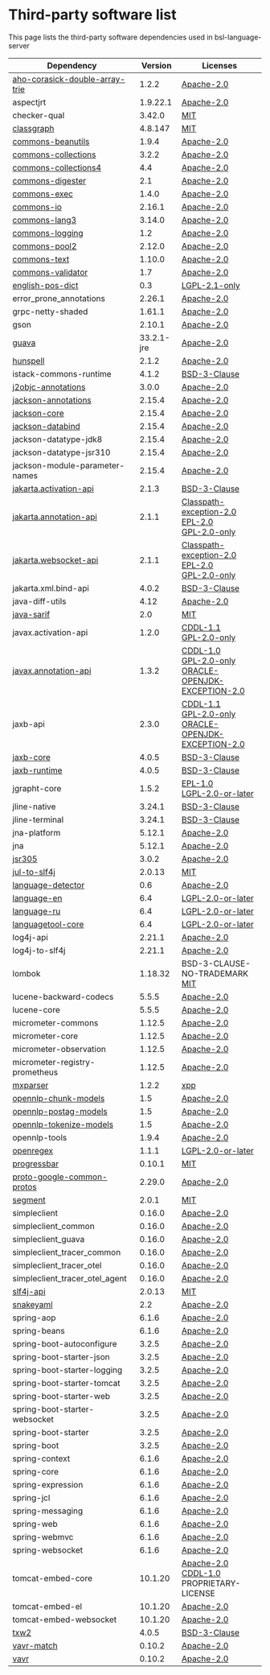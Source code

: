 # Third-party software list

This page lists the third-party software dependencies used in bsl-language-server

| Dependency                                                                               | Version    | Licenses                                                                                                                                                                                                        |
|------------------------------------------------------------------------------------------|------------|-----------------------------------------------------------------------------------------------------------------------------------------------------------------------------------------------------------------|
| [aho-corasick-double-array-trie](https://github.com/hankcs/AhoCorasickDoubleArrayTrie)   | 1.2.2      | [Apache-2.0](http://www.apache.org/licenses/)                                                                                                                                                                   |
| aspectjrt                                                                                | 1.9.22.1   | [Apache-2.0](http://www.apache.org/licenses/)                                                                                                                                                                   |
| checker-qual                                                                             | 3.42.0     | [MIT](http://opensource.org/licenses/mit-license.php)                                                                                                                                                           |
| [classgraph](https://github.com/classgraph/classgraph)                                   | 4.8.147    | [MIT](http://opensource.org/licenses/mit-license.php)                                                                                                                                                           |
| [commons-beanutils](https://commons.apache.org/proper/commons-beanutils/)                | 1.9.4      | [Apache-2.0](http://www.apache.org/licenses/)                                                                                                                                                                   |
| [commons-collections](http://commons.apache.org/collections/)                            | 3.2.2      | [Apache-2.0](http://www.apache.org/licenses/)                                                                                                                                                                   |
| [commons-collections4](https://commons.apache.org/proper/commons-collections/)           | 4.4        | [Apache-2.0](http://www.apache.org/licenses/)                                                                                                                                                                   |
| [commons-digester](http://commons.apache.org/digester/)                                  | 2.1        | [Apache-2.0](http://www.apache.org/licenses/)                                                                                                                                                                   |
| [commons-exec](https://commons.apache.org/proper/commons-exec/)                          | 1.4.0      | [Apache-2.0](http://www.apache.org/licenses/)                                                                                                                                                                   |
| [commons-io](https://commons.apache.org/proper/commons-io/)                              | 2.16.1     | [Apache-2.0](http://www.apache.org/licenses/)                                                                                                                                                                   |
| [commons-lang3](https://commons.apache.org/proper/commons-lang/)                         | 3.14.0     | [Apache-2.0](http://www.apache.org/licenses/)                                                                                                                                                                   |
| [commons-logging](http://commons.apache.org/proper/commons-logging/)                     | 1.2        | [Apache-2.0](http://www.apache.org/licenses/)                                                                                                                                                                   |
| [commons-pool2](https://commons.apache.org/proper/commons-pool/)                         | 2.12.0     | [Apache-2.0](http://www.apache.org/licenses/)                                                                                                                                                                   |
| [commons-text](https://commons.apache.org/proper/commons-text)                           | 1.10.0     | [Apache-2.0](http://www.apache.org/licenses/)                                                                                                                                                                   |
| [commons-validator](http://commons.apache.org/proper/commons-validator/)                 | 1.7        | [Apache-2.0](http://www.apache.org/licenses/)                                                                                                                                                                   |
| [english-pos-dict](https://languagetool.org)                                             | 0.3        | [LGPL-2.1-only](http://www.gnu.org/licenses/lgpl-2.1.html)                                                                                                                                                      |
| error_prone_annotations                                                                  | 2.26.1     | [Apache-2.0](http://www.apache.org/licenses/)                                                                                                                                                                   |
| grpc-netty-shaded                                                                        | 1.61.1     | [Apache-2.0](http://www.apache.org/licenses/)                                                                                                                                                                   |
| gson                                                                                     | 2.10.1     | [Apache-2.0](http://www.apache.org/licenses/)                                                                                                                                                                   |
| [guava](https://github.com/google/guava)                                                 | 33.2.1-jre | [Apache-2.0](http://www.apache.org/licenses/)                                                                                                                                                                   |
| [hunspell](https://gitlab.com/dumonts/hunspell-java)                                     | 2.1.2      | [Apache-2.0](http://www.apache.org/licenses/)                                                                                                                                                                   |
| istack-commons-runtime                                                                   | 4.1.2      | [BSD-3-Clause](http://www.opensource.org/licenses/BSD-3-Clause)                                                                                                                                                 |
| [j2objc-annotations](https://github.com/google/j2objc/)                                  | 3.0.0      | [Apache-2.0](http://www.apache.org/licenses/)                                                                                                                                                                   |
| [jackson-annotations](https://github.com/FasterXML/jackson)                              | 2.15.4     | [Apache-2.0](http://www.apache.org/licenses/)                                                                                                                                                                   |
| [jackson-core](https://github.com/FasterXML/jackson-core)                                | 2.15.4     | [Apache-2.0](http://www.apache.org/licenses/)                                                                                                                                                                   |
| [jackson-databind](https://github.com/FasterXML/jackson)                                 | 2.15.4     | [Apache-2.0](http://www.apache.org/licenses/)                                                                                                                                                                   |
| jackson-datatype-jdk8                                                                    | 2.15.4     | [Apache-2.0](http://www.apache.org/licenses/)                                                                                                                                                                   |
| jackson-datatype-jsr310                                                                  | 2.15.4     | [Apache-2.0](http://www.apache.org/licenses/)                                                                                                                                                                   |
| jackson-module-parameter-names                                                           | 2.15.4     | [Apache-2.0](http://www.apache.org/licenses/)                                                                                                                                                                   |
| [jakarta.activation-api](https://github.com/jakartaee/jaf-api)                           | 2.1.3      | [BSD-3-Clause](http://www.opensource.org/licenses/BSD-3-Clause)                                                                                                                                                 |
| [jakarta.annotation-api](https://projects.eclipse.org/projects/ee4j.ca)                  | 2.1.1      | [Classpath-exception-2.0](http://www.gnu.org/software/classpath/) <br/> [EPL-2.0](https://www.eclipse.org/legal/epl-2.0/) <br/> [GPL-2.0-only](http://www.gnu.org/licenses/gpl-2.0.html)                        |
| [jakarta.websocket-api](https://projects.eclipse.org/projects/ee4j.websocket)            | 2.1.1      | [Classpath-exception-2.0](http://www.gnu.org/software/classpath/) <br/> [EPL-2.0](https://www.eclipse.org/legal/epl-2.0/) <br/> [GPL-2.0-only](http://www.gnu.org/licenses/gpl-2.0.html)                        |
| jakarta.xml.bind-api                                                                     | 4.0.2      | [BSD-3-Clause](http://www.opensource.org/licenses/BSD-3-Clause)                                                                                                                                                 |
| java-diff-utils                                                                          | 4.12       | [Apache-2.0](http://www.apache.org/licenses/)                                                                                                                                                                   |
| [java-sarif](https://github.com/Contrast-Security-OSS/java-sarif)                        | 2.0        | [MIT](http://opensource.org/licenses/mit-license.php)                                                                                                                                                           |
| javax.activation-api                                                                     | 1.2.0      | [CDDL-1.1](http://glassfish.java.net/public/CDDL+GPL_1_1.html) <br/> [GPL-2.0-only](http://www.gnu.org/licenses/gpl-2.0.html)                                                                                   |
| [javax.annotation-api](http://jcp.org/en/jsr/detail?id=250)                              | 1.3.2      | [CDDL-1.0](http://www.sun.com/cddl/) <br/> [GPL-2.0-only](http://www.gnu.org/licenses/gpl-2.0.html) <br/> [ORACLE-OPENJDK-EXCEPTION-2.0](http://openjdk.java.net/legal/gplv2+ce.html)                           |
| jaxb-api                                                                                 | 2.3.0      | [CDDL-1.1](http://glassfish.java.net/public/CDDL+GPL_1_1.html) <br/> [GPL-2.0-only](http://www.gnu.org/licenses/gpl-2.0.html) <br/> [ORACLE-OPENJDK-EXCEPTION-2.0](http://openjdk.java.net/legal/gplv2+ce.html) |
| [jaxb-core](https://eclipse-ee4j.github.io/jaxb-ri/)                                     | 4.0.5      | [BSD-3-Clause](http://www.opensource.org/licenses/BSD-3-Clause)                                                                                                                                                 |
| [jaxb-runtime](https://eclipse-ee4j.github.io/jaxb-ri/)                                  | 4.0.5      | [BSD-3-Clause](http://www.opensource.org/licenses/BSD-3-Clause)                                                                                                                                                 |
| jgrapht-core                                                                             | 1.5.2      | [EPL-1.0](http://www.eclipse.org/legal/epl-v10.html) <br/> [LGPL-2.0-or-later](http://www.gnu.org/licenses/old-licenses/lgpl-2.0.html)                                                                          |
| jline-native                                                                             | 3.24.1     | [BSD-3-Clause](http://www.opensource.org/licenses/BSD-3-Clause)                                                                                                                                                 |
| jline-terminal                                                                           | 3.24.1     | [BSD-3-Clause](http://www.opensource.org/licenses/BSD-3-Clause)                                                                                                                                                 |
| jna-platform                                                                             | 5.12.1     | [Apache-2.0](http://www.apache.org/licenses/)                                                                                                                                                                   |
| jna                                                                                      | 5.12.1     | [Apache-2.0](http://www.apache.org/licenses/)                                                                                                                                                                   |
| [jsr305](http://findbugs.sourceforge.net/)                                               | 3.0.2      | [Apache-2.0](http://www.apache.org/licenses/)                                                                                                                                                                   |
| [jul-to-slf4j](http://www.slf4j.org)                                                     | 2.0.13     | [MIT](http://opensource.org/licenses/mit-license.php)                                                                                                                                                           |
| [language-detector](https://github.com/optimaize/language-detector)                      | 0.6        | [Apache-2.0](http://www.apache.org/licenses/)                                                                                                                                                                   |
| [language-en](https://www.languagetool.org)                                              | 6.4        | [LGPL-2.0-or-later](http://www.gnu.org/licenses/old-licenses/lgpl-2.0.html)                                                                                                                                     |
| [language-ru](https://www.languagetool.org)                                              | 6.4        | [LGPL-2.0-or-later](http://www.gnu.org/licenses/old-licenses/lgpl-2.0.html)                                                                                                                                     |
| [languagetool-core](https://www.languagetool.org)                                        | 6.4        | [LGPL-2.0-or-later](http://www.gnu.org/licenses/old-licenses/lgpl-2.0.html)                                                                                                                                     |
| log4j-api                                                                                | 2.21.1     | [Apache-2.0](http://www.apache.org/licenses/)                                                                                                                                                                   |
| log4j-to-slf4j                                                                           | 2.21.1     | [Apache-2.0](http://www.apache.org/licenses/)                                                                                                                                                                   |
| lombok                                                                                   | 1.18.32    | BSD-3-CLAUSE-NO-TRADEMARK <br/> [MIT](http://opensource.org/licenses/mit-license.php)                                                                                                                           |
| lucene-backward-codecs                                                                   | 5.5.5      | [Apache-2.0](http://www.apache.org/licenses/)                                                                                                                                                                   |
| lucene-core                                                                              | 5.5.5      | [Apache-2.0](http://www.apache.org/licenses/)                                                                                                                                                                   |
| micrometer-commons                                                                       | 1.12.5     | [Apache-2.0](http://www.apache.org/licenses/)                                                                                                                                                                   |
| micrometer-core                                                                          | 1.12.5     | [Apache-2.0](http://www.apache.org/licenses/)                                                                                                                                                                   |
| micrometer-observation                                                                   | 1.12.5     | [Apache-2.0](http://www.apache.org/licenses/)                                                                                                                                                                   |
| micrometer-registry-prometheus                                                           | 1.12.5     | [Apache-2.0](http://www.apache.org/licenses/)                                                                                                                                                                   |
| [mxparser](http://x-stream.github.io/mxparser)                                           | 1.2.2      | [xpp](http://www.extreme.indiana.edu/license.txt)                                                                                                                                                               |
| [opennlp-chunk-models](http://opennlp.apache.org)                                        | 1.5        | [Apache-2.0](http://www.apache.org/licenses/)                                                                                                                                                                   |
| [opennlp-postag-models](http://opennlp.apache.org)                                       | 1.5        | [Apache-2.0](http://www.apache.org/licenses/)                                                                                                                                                                   |
| [opennlp-tokenize-models](http://opennlp.apache.org)                                     | 1.5        | [Apache-2.0](http://www.apache.org/licenses/)                                                                                                                                                                   |
| opennlp-tools                                                                            | 1.9.4      | [Apache-2.0](http://www.apache.org/licenses/)                                                                                                                                                                   |
| [openregex](http://knowitall.github.com/openregex/)                                      | 1.1.1      | [LGPL-2.0-or-later](http://www.gnu.org/licenses/old-licenses/lgpl-2.0.html)                                                                                                                                     |
| [progressbar](http://github.com/ctongfei/progressbar)                                    | 0.10.1     | [MIT](http://opensource.org/licenses/mit-license.php)                                                                                                                                                           |
| [proto-google-common-protos](https://github.com/googleapis/sdk-platform-java)            | 2.29.0     | [Apache-2.0](http://www.apache.org/licenses/)                                                                                                                                                                   |
| [segment](https://github.com/loomchild/segment)                                          | 2.0.1      | [MIT](http://opensource.org/licenses/mit-license.php)                                                                                                                                                           |
| simpleclient                                                                             | 0.16.0     | [Apache-2.0](http://www.apache.org/licenses/)                                                                                                                                                                   |
| simpleclient_common                                                                      | 0.16.0     | [Apache-2.0](http://www.apache.org/licenses/)                                                                                                                                                                   |
| simpleclient_guava                                                                       | 0.16.0     | [Apache-2.0](http://www.apache.org/licenses/)                                                                                                                                                                   |
| simpleclient_tracer_common                                                               | 0.16.0     | [Apache-2.0](http://www.apache.org/licenses/)                                                                                                                                                                   |
| simpleclient_tracer_otel                                                                 | 0.16.0     | [Apache-2.0](http://www.apache.org/licenses/)                                                                                                                                                                   |
| simpleclient_tracer_otel_agent                                                           | 0.16.0     | [Apache-2.0](http://www.apache.org/licenses/)                                                                                                                                                                   |
| [slf4j-api](http://www.slf4j.org)                                                        | 2.0.13     | [MIT](http://opensource.org/licenses/mit-license.php)                                                                                                                                                           |
| [snakeyaml](https://bitbucket.org/snakeyaml/snakeyaml)                                   | 2.2        | [Apache-2.0](http://www.apache.org/licenses/)                                                                                                                                                                   |
| spring-aop                                                                               | 6.1.6      | [Apache-2.0](http://www.apache.org/licenses/)                                                                                                                                                                   |
| spring-beans                                                                             | 6.1.6      | [Apache-2.0](http://www.apache.org/licenses/)                                                                                                                                                                   |
| spring-boot-autoconfigure                                                                | 3.2.5      | [Apache-2.0](http://www.apache.org/licenses/)                                                                                                                                                                   |
| spring-boot-starter-json                                                                 | 3.2.5      | [Apache-2.0](http://www.apache.org/licenses/)                                                                                                                                                                   |
| spring-boot-starter-logging                                                              | 3.2.5      | [Apache-2.0](http://www.apache.org/licenses/)                                                                                                                                                                   |
| spring-boot-starter-tomcat                                                               | 3.2.5      | [Apache-2.0](http://www.apache.org/licenses/)                                                                                                                                                                   |
| spring-boot-starter-web                                                                  | 3.2.5      | [Apache-2.0](http://www.apache.org/licenses/)                                                                                                                                                                   |
| spring-boot-starter-websocket                                                            | 3.2.5      | [Apache-2.0](http://www.apache.org/licenses/)                                                                                                                                                                   |
| spring-boot-starter                                                                      | 3.2.5      | [Apache-2.0](http://www.apache.org/licenses/)                                                                                                                                                                   |
| spring-boot                                                                              | 3.2.5      | [Apache-2.0](http://www.apache.org/licenses/)                                                                                                                                                                   |
| spring-context                                                                           | 6.1.6      | [Apache-2.0](http://www.apache.org/licenses/)                                                                                                                                                                   |
| spring-core                                                                              | 6.1.6      | [Apache-2.0](http://www.apache.org/licenses/)                                                                                                                                                                   |
| spring-expression                                                                        | 6.1.6      | [Apache-2.0](http://www.apache.org/licenses/)                                                                                                                                                                   |
| spring-jcl                                                                               | 6.1.6      | [Apache-2.0](http://www.apache.org/licenses/)                                                                                                                                                                   |
| spring-messaging                                                                         | 6.1.6      | [Apache-2.0](http://www.apache.org/licenses/)                                                                                                                                                                   |
| spring-web                                                                               | 6.1.6      | [Apache-2.0](http://www.apache.org/licenses/)                                                                                                                                                                   |
| spring-webmvc                                                                            | 6.1.6      | [Apache-2.0](http://www.apache.org/licenses/)                                                                                                                                                                   |
| spring-websocket                                                                         | 6.1.6      | [Apache-2.0](http://www.apache.org/licenses/)                                                                                                                                                                   |
| tomcat-embed-core                                                                        | 10.1.20    | [Apache-2.0](http://www.apache.org/licenses/) <br/> [CDDL-1.0](http://www.sun.com/cddl/) <br/> PROPRIETARY-LICENSE                                                                                              |
| tomcat-embed-el                                                                          | 10.1.20    | [Apache-2.0](http://www.apache.org/licenses/)                                                                                                                                                                   |
| tomcat-embed-websocket                                                                   | 10.1.20    | [Apache-2.0](http://www.apache.org/licenses/)                                                                                                                                                                   |
| [txw2](https://eclipse-ee4j.github.io/jaxb-ri/)                                          | 4.0.5      | [BSD-3-Clause](http://www.opensource.org/licenses/BSD-3-Clause)                                                                                                                                                 |
| [vavr-match](http://vavr.io)                                                             | 0.10.2     | [Apache-2.0](http://www.apache.org/licenses/)                                                                                                                                                                   |
| [vavr](http://vavr.io)                                                                   | 0.10.2     | [Apache-2.0](http://www.apache.org/licenses/)                                                                                                                                                                   |